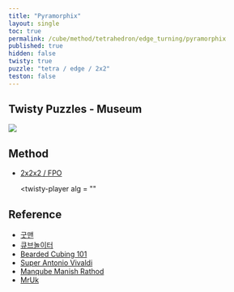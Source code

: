 ```yaml
---
title: "Pyramorphix"
layout: single
toc: true
permalink: /cube/method/tetrahedron/edge_turning/pyramorphix
published: true
hidden: false
twisty: true
puzzle: "tetra / edge / 2x2"
teston: false
---
```

<span
  id     = "cube"
  puzzle = "{{page.puzzle}}"
  teston = "{{page.teston}}"
  experimental-stickering   = "full"
  experimental-setup-alg    = "FR LR FL FR"
  experimental-setup-anchor = "end" >
</span>
<!-- <div id="test"></div> -->

<head>
  <base target="_blank">
</head>



## Twisty Puzzles - Museum

<a href="https://twistypuzzles.com/app/museum/museum_showitem.php?pkey=542">
  <img src="https://twistypuzzles.com/museum/large/00542-01.jpg">
</a>



## Method

- [2x2x2 / FPO](/cube/method/NxNxN/original/2x2x2/fpo)

  <twisty-player
    alg = ""
  ></twisty-player>



## Reference

- [굿맨](https://youtu.be/j03rjmXctRQ)
- [큐브놀이터](https://youtu.be/WIy5ZvTXsOY)
- [Bearded Cubing 101](https://youtu.be/y2aP9IxiXkI)
- [Super Antonio Vivaldi](https://youtu.be/GWTYO5WLWMc)
- [Manqube Manish Rathod](https://youtu.be/HRo1JeK67io)
- [MrUk](https://youtu.be/b7VpuXloBNU)